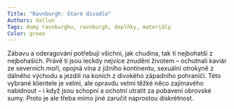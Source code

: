 ```yaml
---
Title: "Ravnburgh: Staré divadlo"
Authors: Vallun
Tags: domy ravnburghu, ravnburgh, doplňky, materiály
Color: green
---
```

Zábavu a oderagování potřebují všichni, jak chudina,
tak ti nejbohatší z nejbohaších. Právě ti
jsou leckdy nejvíce znudění životem – ochutnali
kaviár ze severních moří, opojná vína z jižního
kontinentu, sexuální otrokyně z dálného východu
a jezdili na koních z divokého západního pohraničí.
Této vybrané klientele je velmi, ale opravdu
velmi těžké něco zajímavého nabídnout – i když
jsou schopní a ochotní utratit za pobavení obrovské
sumy. Proto je ale třeba mimo jiné zaručit naprostou
diskrétnost.
